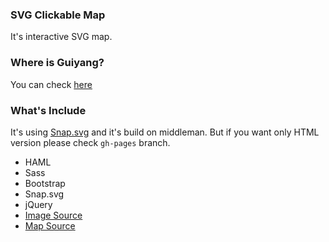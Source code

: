 ### SVG Clickable Map
It's interactive SVG map.

### Where is Guiyang?
You can check [here](https://en.wikipedia.org/wiki/Guiyang)

### What's Include
It's using [Snap.svg](http://snapsvg.io/) and it's build on middleman. But if you want only HTML version please check `gh-pages` branch.

  * HAML
  * Sass
  * Bootstrap
  * Snap.svg
  * jQuery
  * [Image Source](https://unsplash.com/)
  * [Map Source](https://en.wikipedia.org/wiki/Guiyang)

